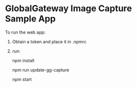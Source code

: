 
  

# GlobalGateway Image Capture Sample App

To run the web app:

  

1. Obtain a token and place it in .npmrc

2. run:

    npm install
    
    npm run update-gg-capture
    
    npm start
